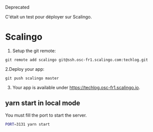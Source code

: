 Deprecated

C'était un test pour déployer sur Scalingo. 

# Scalingo

1. Setup the git remote:
```
git remote add scalingo git@ssh.osc-fr1.scalingo.com:techlog.git
```

2.Deploy your app:
```
git push scalingo master
```

3. Your app is available under https://techlog.osc-fr1.scalingo.io.

## yarn start in local mode

You must fill the port to start the server.

```bash
PORT=3131 yarn start
```


